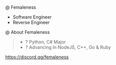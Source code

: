 @ Femaleness
- Software Engineer
- Reverse Engineer

@ About Femaleness
> - ? Python, C# Major
> - ? Advancing In NodeJS, C++, Go & Ruby

https://discord.gg/femaleness
